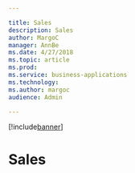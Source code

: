 ```yaml
---

title: Sales
description: Sales
author: MargoC
manager: AnnBe
ms.date: 4/27/2018
ms.topic: article
ms.prod: 
ms.service: business-applications
ms.technology: 
ms.author: margoc
audience: Admin

---
```


[!include[banner](../../includes/banner.md)]

#  Sales


